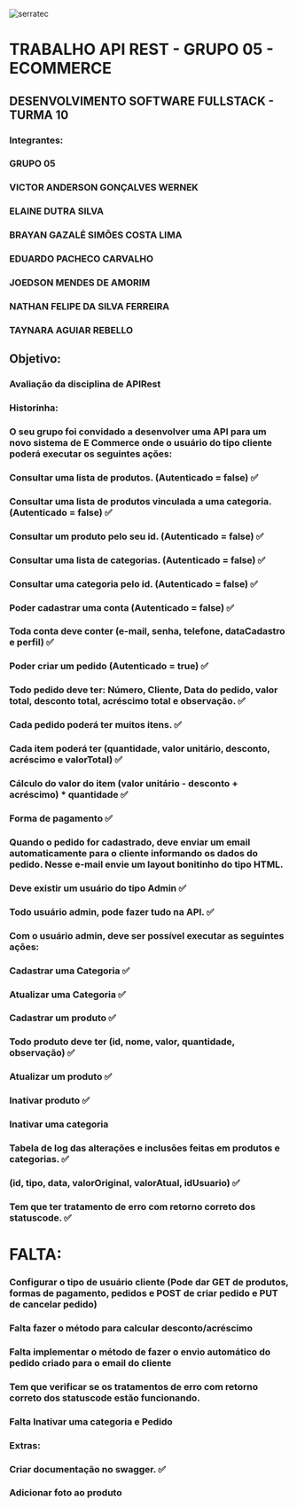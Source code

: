 ![serratec](https://github.com/joe-higashii/space-invaders-app/assets/129689531/00af72d8-daba-48fb-85b5-785ab362a4fd)

# TRABALHO API REST - GRUPO 05 - ECOMMERCE

## DESENVOLVIMENTO SOFTWARE FULLSTACK - TURMA 10

### Integrantes:

### GRUPO 05

### VICTOR ANDERSON GONÇALVES WERNEK

### ELAINE DUTRA SILVA

### BRAYAN GAZALÉ SIMÕES COSTA LIMA

### EDUARDO PACHECO CARVALHO

### JOEDSON MENDES DE AMORIM

### NATHAN FELIPE DA SILVA FERREIRA

### TAYNARA AGUIAR REBELLO

## Objetivo:

### Avaliação da disciplina de APIRest

### Historinha:

### O seu grupo foi convidado a desenvolver uma API para um novo sistema de E Commerce onde o usuário do tipo cliente poderá executar os seguintes ações:

### Consultar uma lista de produtos. (Autenticado = false) ✅

### Consultar uma lista de produtos vinculada a uma categoria. (Autenticado = false) ✅

### Consultar um produto pelo seu id. (Autenticado = false) ✅

### Consultar uma lista de categorias. (Autenticado = false) ✅

### Consultar uma categoria pelo id. (Autenticado = false) ✅

### Poder cadastrar uma conta (Autenticado = false) ✅

### Toda conta deve conter (e-mail, senha, telefone, dataCadastro e perfil) ✅

### Poder criar um pedido (Autenticado = true) ✅

### Todo pedido deve ter: Número, Cliente, Data do pedido, valor total, desconto total, acréscimo total e observação. ✅

### Cada pedido poderá ter muitos itens. ✅

### Cada item poderá ter (quantidade, valor unitário, desconto, acréscimo e valorTotal) ✅

### Cálculo do valor do item (valor unitário - desconto + acréscimo) \* quantidade ✅

### Forma de pagamento ✅

### Quando o pedido for cadastrado, deve enviar um email automaticamente para o cliente informando os dados do pedido. Nesse e-mail envie um layout bonitinho do tipo HTML.

### Deve existir um usuário do tipo Admin ✅

### Todo usuário admin, pode fazer tudo na API. ✅

### Com o usuário admin, deve ser possível executar as seguintes ações:

### Cadastrar uma Categoria ✅

### Atualizar uma Categoria ✅

### Cadastrar um produto ✅

### Todo produto deve ter (id, nome, valor, quantidade, observação) ✅

### Atualizar um produto ✅

### Inativar produto ✅

### Inativar uma categoria

### Tabela de log das alterações e inclusões feitas em produtos e categorias. ✅

### (id, tipo, data, valorOriginal, valorAtual, idUsuario) ✅

### Tem que ter tratamento de erro com retorno correto dos statuscode. ✅

# FALTA:

### Configurar o tipo de usuário cliente (Pode dar GET de produtos, formas de pagamento, pedidos e POST de criar pedido e PUT de cancelar pedido)

### Falta fazer o método para calcular desconto/acréscimo

### Falta implementar o método de fazer o envio automático do pedido criado para o email do cliente

### Tem que verificar se os tratamentos de erro com retorno correto dos statuscode estão funcionando.

### Falta Inativar uma categoria e Pedido

### Extras:

### Criar documentação no swagger. ✅

### Adicionar foto ao produto
